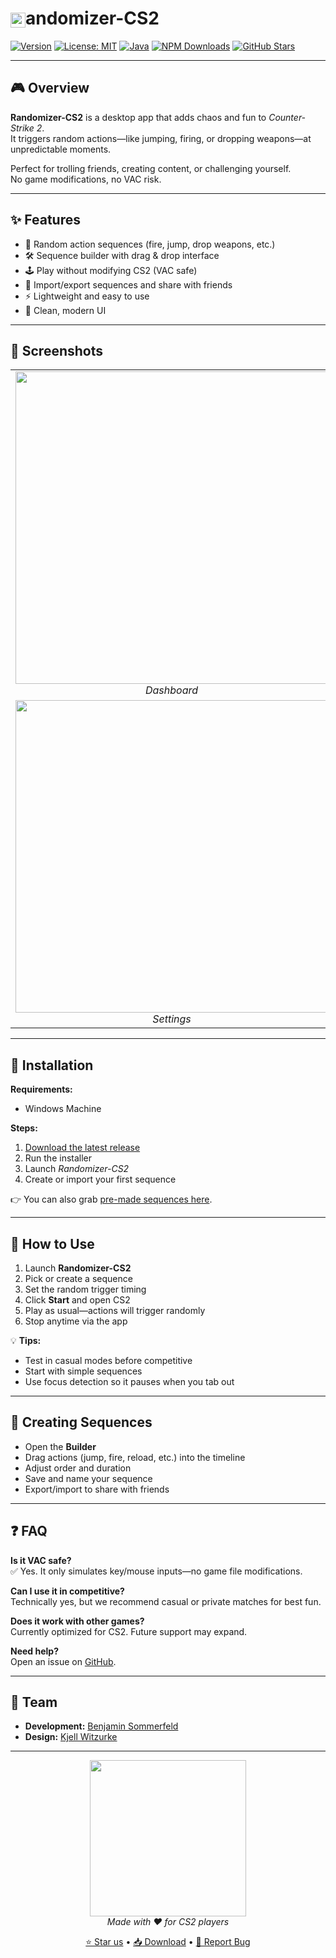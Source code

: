 # <img src="https://github.com/user-attachments/assets/ab28eba7-4b88-47b4-be10-ac4487d66e23" alt="randomizer" width="24" height="24" style="vertical-align: middle;" />andomizer-CS2

[![Version](https://img.shields.io/badge/version-1.3.3-blue.svg)](https://github.com/bsommerfeld/randomizer-cs2/releases)
[![License: MIT](https://img.shields.io/badge/License-MIT-yellow.svg)](LICENSE)
[![Java](https://img.shields.io/badge/java-24-orange.svg)](https://www.oracle.com/java/technologies/javase/jdk24-archive-downloads.html)
[![NPM Downloads](https://img.shields.io/npm/d18m/randomizer-cs2)](https://www.npmjs.com/package/randomizer-cs2)
[![GitHub Stars](https://img.shields.io/github/stars/bsommerfeld/randomizer-cs2?style=social)](https://github.com/bsommerfeld/randomizer-cs2/stargazers)

---

## 🎮 Overview

**Randomizer-CS2** is a desktop app that adds chaos and fun to *Counter-Strike 2*.  
It triggers random actions—like jumping, firing, or dropping weapons—at unpredictable moments.  

Perfect for trolling friends, creating content, or challenging yourself.  
No game modifications, no VAC risk.

---

## ✨ Features

- 🎲 Random action sequences (fire, jump, drop weapons, etc.)  
- 🛠 Sequence builder with drag & drop interface  
- 🕹 Play without modifying CS2 (VAC safe)  
- 🔄 Import/export sequences and share with friends  
- ⚡ Lightweight and easy to use  
- 🎨 Clean, modern UI  

---

## 📸 Screenshots

<table>
  <tr>
    <td align="center"><img src="https://github.com/user-attachments/assets/761f46f2-bffb-4aab-9a75-e5a42f784578" width=500><br><em>Dashboard</em></td>
    <td align="center"><img src="https://github.com/user-attachments/assets/005f9d92-6791-411e-8d23-457f74fd909c" width=500><br><em>Sequence Builder</em></td>
  </tr>
  <tr>
    <td align="center"><img src="https://github.com/user-attachments/assets/9ba84d69-472f-4775-bdba-8529bd14028a" width=500><br><em>Settings</em></td>
    <td align="center"><img src="https://github.com/user-attachments/assets/404e50f5-b5cb-40ea-ba77-5e0ab428b735" width=500><br><em>In Action</em></td>
  </tr>
</table>

---

## 🚀 Installation

**Requirements:**  
- Windows Machine

**Steps:**  
1. [Download the latest release](https://github.com/bsommerfeld/randomizer-cs2/releases)  
2. Run the installer  
3. Launch *Randomizer-CS2*  
4. Create or import your first sequence  

👉 You can also grab [pre-made sequences here](https://github.com/bsommerfeld/randomizer-cs2/tree/master/.randomizer/sequences).

---

## 🎯 How to Use

1. Launch **Randomizer-CS2**  
2. Pick or create a sequence  
3. Set the random trigger timing  
4. Click **Start** and open CS2  
5. Play as usual—actions will trigger randomly  
6. Stop anytime via the app  

💡 **Tips:**  
- Test in casual modes before competitive  
- Start with simple sequences  
- Use focus detection so it pauses when you tab out  

---

## 🔧 Creating Sequences

- Open the **Builder**  
- Drag actions (jump, fire, reload, etc.) into the timeline  
- Adjust order and duration  
- Save and name your sequence  
- Export/import to share with friends  

---

## ❓ FAQ

**Is it VAC safe?**  
✅ Yes. It only simulates key/mouse inputs—no game file modifications.  

**Can I use it in competitive?**  
Technically yes, but we recommend casual or private matches for best fun.  

**Does it work with other games?**  
Currently optimized for CS2. Future support may expand.  

**Need help?**  
Open an issue on [GitHub](https://github.com/bsommerfeld/randomizer-cs2/issues).  

---

## 👥 Team

- **Development:** [Benjamin Sommerfeld](https://github.com/bsommerfeld)  
- **Design:** [Kjell Witzurke](https://github.com/bustolio)  

---

<p align="center">
  <img src="https://github.com/user-attachments/assets/efffd234-5f9e-4f13-b8a3-539257139d92" width="250"><br>
  <em>Made with ❤️ for CS2 players</em>
</p>

<p align="center">
  <a href="https://github.com/bsommerfeld/randomizer-cs2/stargazers">⭐ Star us</a> •
  <a href="https://github.com/bsommerfeld/randomizer-cs2/releases">📥 Download</a> •
  <a href="https://github.com/bsommerfeld/randomizer-cs2/issues">🐛 Report Bug</a>
</p>

